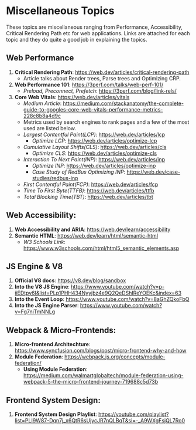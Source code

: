 # Miscellaneous Topics

These topics are miscellaneous ranging from Performance, Accessibility, Critical Rendering Path etc for web applications. Links are attached for each topic and they do quite a good job in explaining the topics.

## Web Performance
1. **Critical Rendering Path**: https://web.dev/articles/critical-rendering-path
    - Article talks about Render trees, Parse trees and Optimizing CRP.
1. **Web Performance 101**:  https://3perf.com/talks/web-perf-101/
    - _Preload, Preconnect, Prefetch_: https://3perf.com/blog/link-rels/
1. **Core Web Vitals**: https://web.dev/articles/vitals
    - _Medium Article_: https://medium.com/stackanatomy/the-complete-guide-to-googles-core-web-vitals-performance-metrics-228c8b8a4d9c 
    - Metrics used by search engines to rank pages and a few of the most used are listed below.
    - _Largest Contentful Paint(LCP)_: https://web.dev/articles/lcp
      - _Optimize LCP_: https://web.dev/articles/optimize-lcp 
    - _Cumulative Layout Shifts(CLS)_: https://web.dev/articles/cls
      - _Optimize CLS_: https://web.dev/articles/optimize-cls 
    - _Interaction To Next Paint(INP)_: https://web.dev/articles/inp
      - _Optimize INP_: https://web.dev/articles/optimize-inp
      - _Case Study of RedBus Optimizing INP_: https://web.dev/case-studies/redbus-inp
    - _First Contentful Paint(FCP)_: https://web.dev/articles/fcp
    - _Time To First Byte(TTFB)_: https://web.dev/articles/ttfb
    - _Total Blocking Time(TBT)_: https://web.dev/articles/tbt

## Web Accessibility:
1. **Web Accessibility and ARIA**: https://web.dev/learn/accessibility
2. **Semantic HTML**: https://web.dev/learn/html/semantic-html
    - _W3 Schools Link_: https://www.w3schools.com/html/html5_semantic_elements.asp

## JS Engine & V8
1. **Official V8 docs**: https://v8.dev/blog/sandbox
2. **Into the V8 JS Engine**: https://www.youtube.com/watch?v=p-iiEDtpy6I&list=PLp1PHH434Nyyjbz4e9Q2QeDShIReYOEKc&index=63
3. **Into the Event Loop**: https://www.youtube.com/watch?v=8aGhZQkoFbQ
4. **Into the JS Engine Parser**: https://www.youtube.com/watch?v=Fg7niTmNNLg

## Webpack & Micro-Frontends:
1. **Micro-frontend Architechture**: https://www.syncfusion.com/blogs/post/micro-frontend-why-and-how
2. **Module Federation**: https://webpack.js.org/concepts/module-federation/
    - **Using Module Federation**: https://medium.com/walmartglobaltech/module-federation-using-webpack-5-the-micro-frontend-journey-719688c5d73b
  
## Frontend System Design: 
1. **Frontend System Design Playlist**: https://youtube.com/playlist?list=PLI9W87-Dqn7j_x6QtR6sUjycJR7nQLBqT&si=-_A9WXgFsjQL7Ro0
